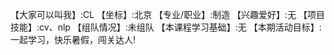 【大家可以叫我】:CL
【坐标】:北京
【专业/职业】:制造
【兴趣爱好】:无
【项目技能】:cv、nlp
【组队情况】:未组队
【本课程学习基础】:无
【本期活动目标】:一起学习，快乐暑假，闯关达人!
